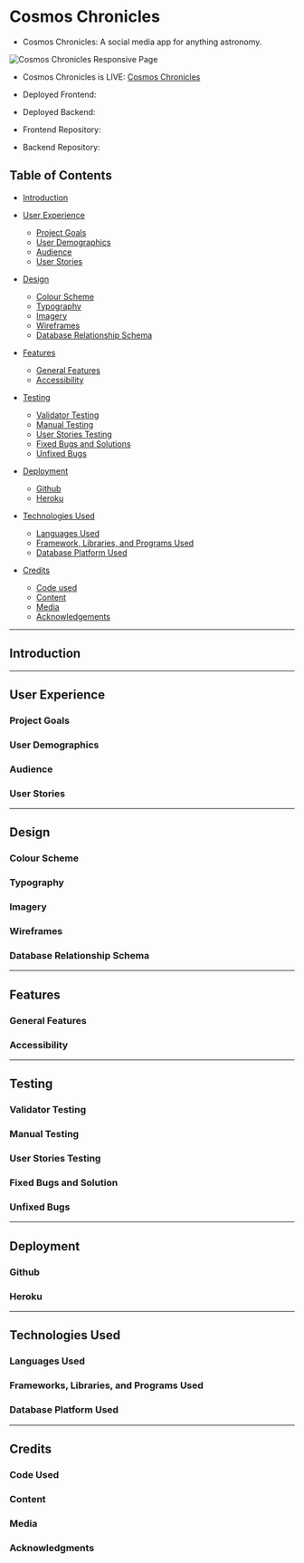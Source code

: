 # Cosmos Chronicles

- Cosmos Chronicles: A social media app for anything astronomy.

![Cosmos Chronicles Responsive Page]()

- Cosmos Chronicles is LIVE: [Cosmos Chronicles]()

* Deployed Frontend:

* Deployed Backend:

* Frontend Repository:

* Backend Repository:


## Table of Contents

- [Introduction](#introduction)

- [User Experience](#user-experience)

    - [Project Goals](#project-goals)
    - [User Demographics](#users-demographics)
    - [Audience](#audience)
    - [User Stories](#user-stories)

- [Design](#design)

    - [Colour Scheme](#colour-scheme)
    - [Typography](#typrography)
    - [Imagery](#imagery)
    - [Wireframes](#wireframes)
    - [Database Relationship Schema](#database-relationship-schema)

- [Features](#features)

    - [General Features](#general-features)
    - [Accessibility](#accessibility)

- [Testing](#testing)

    - [Validator Testing](#validator-testing)
    - [Manual Testing](#manual-testing)
    - [User Stories Testing](#user-stories-testing)
    - [Fixed Bugs and Solutions](#fixed-bugs-and-solutions)
    - [Unfixed Bugs](#unfixed-bugs)

- [Deployment](#deployment)
    - [Github](#github)
    - [Heroku](#Heroku)

- [Technologies Used](#technologies-used)

    - [Languages Used](#languages-used)
    - [Framework, Libraries, and Programs Used](#framework-libraries-and-programs-used)
    - [Database Platform Used](#database-platform-used)

- [Credits](#credits)

    - [Code used](#code-used)
    - [Content](#content)
    - [Media](#media)
    - [Acknowledgements](#acknowledgements)

---

## Introduction

---

## User Experience

### Project Goals

### User Demographics

### Audience

### User Stories

---

## Design

### Colour Scheme

### Typography

### Imagery

### Wireframes

### Database Relationship Schema

---

## Features

### General Features

### Accessibility

---

## Testing

### Validator Testing

### Manual Testing

### User Stories Testing

### Fixed Bugs and Solution

### Unfixed Bugs

---

## Deployment

### Github

### Heroku

---

## Technologies Used

### Languages Used

### Frameworks, Libraries, and Programs Used

### Database Platform Used

---

## Credits

### Code Used

### Content

### Media

### Acknowledgments
